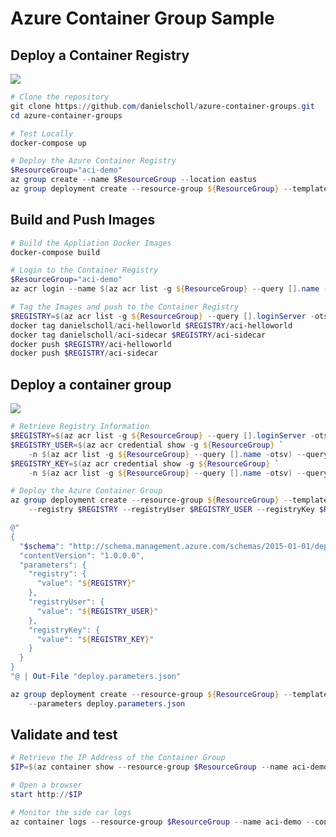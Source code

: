# Azure Container Group Sample

## Deploy a Container Registry

<a href="https://portal.azure.com/#create/Microsoft.Template/uri/https%3A%2F%2Fraw.githubusercontent.com%2Fdanielscholl%2Fazure-container-groups%2Fmaster%2Fregistry.json" target="_blank">
    <img src="http://azuredeploy.net/deploybutton.png"/>
</a>

```powershell
# Clone the repository
git clone https://github.com/danielscholl/azure-container-groups.git
cd azure-container-groups

# Test Locally
docker-compose up

# Deploy the Azure Container Registry
$ResourceGroup="aci-demo"
az group create --name $ResourceGroup --location eastus
az group deployment create --resource-group ${ResourceGroup} --template-file registry.json
```

## Build and Push Images

```powershell
# Build the Appliation Docker Images
docker-compose build

# Login to the Container Registry
$ResourceGroup="aci-demo"
az acr login --name $(az acr list -g ${ResourceGroup} --query [].name -otsv)

# Tag the Images and push to the Container Registry
$REGISTRY=$(az acr list -g ${ResourceGroup} --query [].loginServer -otsv)
docker tag danielscholl/aci-helloworld $REGISTRY/aci-helloworld
docker tag danielscholl/aci-sidecar $REGISTRY/aci-sidecar
docker push $REGISTRY/aci-helloworld
docker push $REGISTRY/aci-sidecar

```

## Deploy a container group

<a href="https://portal.azure.com/#create/Microsoft.Template/uri/https%3A%2F%2Fraw.githubusercontent.com%2Fdanielscholl%2Fazure-container-groups%2Fmaster%2Fdeploy.json" target="_blank">
    <img src="http://azuredeploy.net/deploybutton.png"/>
</a>

```powershell
# Retrieve Registry Information
$REGISTRY=$(az acr list -g ${ResourceGroup} --query [].loginServer -otsv)
$REGISTRY_USER=$(az acr credential show -g ${ResourceGroup} `
    -n $(az acr list -g ${ResourceGroup} --query [].name -otsv) --query username -otsv)
$REGISTRY_KEY=$(az acr credential show -g ${ResourceGroup} `
    -n $(az acr list -g ${ResourceGroup} --query [].name -otsv) --query passwords[0].value -otsv)

# Deploy the Azure Container Group
az group deployment create --resource-group ${ResourceGroup} --template-file deploy.json `
    --registry $REGISTRY --registryUser $REGISTRY_USER --registryKey $REGISTRY_KEY

@"
{
  "$schema": "http://schema.management.azure.com/schemas/2015-01-01/deploymentParameters.json#",
  "contentVersion": "1.0.0.0",
  "parameters": {
    "registry": {
      "value": "${REGISTRY}"
    },
    "registryUser": {
      "value": "${REGISTRY_USER}"
    },
    "registryKey": {
      "value": "${REGISTRY_KEY}"
    }
  }
}
"@ | Out-File "deploy.parameters.json"

az group deployment create --resource-group ${ResourceGroup} --template-file deploy.json `
    --parameters deploy.parameters.json


```

## Validate and test

```powershell
# Retrieve the IP Address of the Container Group
$IP=$(az container show --resource-group $ResourceGroup --name aci-demo --query ipAddress.ip -otsv)

# Open a browser
start http://$IP

# Monitor the side car logs
az container logs --resource-group $ResourceGroup --name aci-demo --container-name aci-sidecar
```
